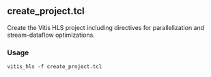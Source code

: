 ## create_project.tcl

Create the Vitis HLS project including directives for parallelization and stream-dataflow optimizations.

### Usage

```
vitis_hls -f create_project.tcl
```
